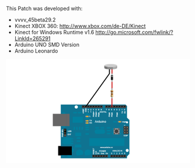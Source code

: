 This Patch was developed with:
* vvvv_45beta29.2
* Kinect XBOX 360: http://www.xbox.com/de-DE/Kinect
* Kinect for Windows Runtime v1.6 http://go.microsoft.com/fwlink/?LinkId=265291
* Arduino UNO SMD Version
* Arduino Leonardo

![imagename](div/VibrationMotor.png)
